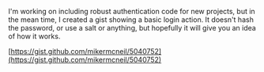 I'm working on including robust authentication code for new projects, but in the mean time, I created a gist showing a basic login action.  It doesn't hash the password, or use a salt or anything, but hopefully it will give you an idea of how it works.

[https://gist.github.com/mikermcneil/5040752](https://gist.github.com/mikermcneil/5040752)